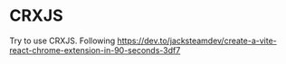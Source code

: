 # CRXJS

Try to use CRXJS.
Following https://dev.to/jacksteamdev/create-a-vite-react-chrome-extension-in-90-seconds-3df7
